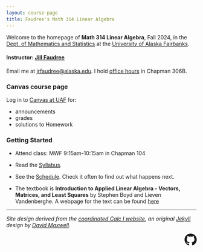 ```yaml
---
layout: course-page
title: Faudree's Math 314 Linear Algebra
---
```


Welcome to the homepage of **Math 314 Linear Algebra**, Fall 2024, in the [Dept. of Mathematics and Statistics](http://www.uaf.edu/dms/) at the [University of Alaska Fairbanks](http://www.uaf.edu/).

#### Instructor:  [Jill Faudree](http://jrfaudree.github.io/)

Email me at [jrfaudree@alaska.edu](mailto:jrfaudree@alaska.edu).  I hold [office hours](https://docs.google.com/spreadsheets/d/1o710N0-GCNc8ICkVuf-IIC80N04p9w9wGnPADjhTMv0/edit?usp=sharing) in Chapman 306B.

### Canvas course page

Log in to [Canvas at UAF](https://canvas.alaska.edu/courses/21607) for:

  * announcements
  * grades
  * solutions to Homework

### Getting Started

* Attend class: MWF 9:15am-10:15am in Chapman 104 

* Read the [Syllabus](assets/general/M314f2024_syl.pdf).

* See the [Schedule](https://docs.google.com/spreadsheets/d/1qqB14JeoykBQjJZun5sqWzKMh30r3YieghTlAxpul3E/pubhtml?gid=0&single=true).  Check it often to find out what happens next.

* The textbook is **Introduction to Applied Linear Algebra - Vectors, Matrices, and Least Squares** by Stephen Boyd and Lieven Vandenberghe. A webpage for the text can be found [here](https://web.stanford.edu/~boyd/vmls/)

---
_Site design derived from the [coordinated Calc I website](https://uaf-math251.github.io/), an original [Jekyll](https://jekyllrb.com/) design by [David Maxwell](https://damaxwell.github.io/)._

[<img src="assets/images/GitHub-Mark-32px.png" align="right">](https://github.com/jrfaudree/GradGT "github repository for this site")
